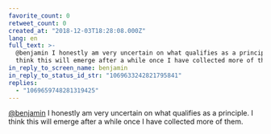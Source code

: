 ```yaml
---
favorite_count: 0
retweet_count: 0
created_at: "2018-12-03T18:28:08.000Z"
lang: en
full_text: >-
  @benjamin I honestly am very uncertain on what qualifies as a principle. I
  think this will emerge after a while once I have collected more of them.
in_reply_to_screen_name: benjamin
in_reply_to_status_id_str: "1069633242821795841"
replies:
  - "1069659748281319425"
---
```


[@benjamin](https://twitter.com/benjamin) I honestly am very uncertain on what
qualifies as a principle. I think this will emerge after a while once I have
collected more of them.
